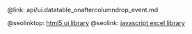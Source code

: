 @link: api/ui.datatable_onaftercolumndrop_event.md

@seolinktop: [html5 ui library](https://webix.com)
@seolink: [javascript excel library](https://webix.com/widget/excel_viewer/)